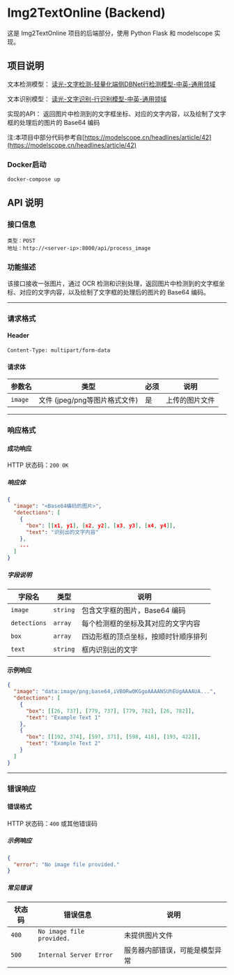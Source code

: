 # Img2TextOnline (Backend)

这是 Img2TextOnline 项目的后端部分，使用 Python Flask 和 modelscope 实现。

## 项目说明

文本检测模型：
[读光-文字检测-轻量化端侧DBNet行检测模型-中英-通用领域](https://www.modelscope.cn/models/iic/cv_proxylessnas_ocr-detection-db-line-level_damo/summary)

文本识别模型：
[读光-文字识别-行识别模型-中英-通用领域](https://modelscope.cn/models/iic/cv_convnextTiny_ocr-recognition-general_damo)

实现的API：
返回图片中检测到的文字框坐标、对应的文字内容，以及绘制了文字框的处理后的图片的 Base64 编码

注:本项目中部分代码参考自[https://modelscope.cn/headlines/article/42](https://modelscope.cn/headlines/article/42)

### Docker启动

```bash
docker-compose up
```

## API 说明

### 接口信息
```
类型：POST
地址：http://<server-ip>:8000/api/process_image
```

### 功能描述
该接口接收一张图片，通过 OCR 检测和识别处理，返回图片中检测到的文字框坐标、对应的文字内容，以及绘制了文字框的处理后的图片的 Base64 编码。

---

### 请求格式

#### Header
```
Content-Type: multipart/form-data
```

#### 请求体
| 参数名  | 类型                          | 必须 | 说明           |
| ------- | ----------------------------- | ---- | -------------- |
| `image` | 文件 (jpeg/png等图片格式文件) | 是   | 上传的图片文件 |

---

### 响应格式

#### 成功响应
HTTP 状态码：`200 OK`

##### 响应体
```json
{
  "image": "<Base64编码的图片>",
  "detections": [
    {
      "box": [[x1, y1], [x2, y2], [x3, y3], [x4, y4]],
      "text": "识别出的文字内容"
    },
    ...
  ]
}
```

##### 字段说明
| 字段名       | 类型     | 说明                                 |
| ------------ | -------- | ------------------------------------ |
| `image`      | `string` | 包含文字框的图片，Base64 编码        |
| `detections` | `array`  | 每个检测框的坐标及其对应的文字内容   |
| `box`        | `array`  | 四边形框的顶点坐标，按顺时针顺序排列 |
| `text`       | `string` | 框内识别出的文字                     |

#### 示例响应
```json
{
  "image": "data:image/png;base64,iVBORw0KGgoAAAANSUhEUgAAAAUA...",
  "detections": [
    {
      "box": [[26, 737], [779, 737], [779, 782], [26, 782]],
      "text": "Example Text 1"
    },
    {
      "box": [[192, 374], [597, 371], [598, 418], [193, 422]],
      "text": "Example Text 2"
    }
  ]
}
```

---

### 错误响应

#### 错误格式
HTTP 状态码：`400` 或其他错误码

##### 示例响应
```json
{
  "error": "No image file provided."
}
```

##### 常见错误
| 状态码 | 错误信息                  | 说明                           |
| ------ | ------------------------- | ------------------------------ |
| `400`  | `No image file provided.` | 未提供图片文件                 |
| `500`  | `Internal Server Error`   | 服务器内部错误，可能是模型异常 |
